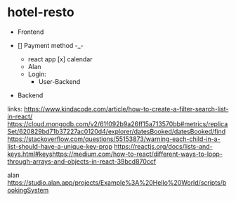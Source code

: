 # hotel-resto

 - Frontend
 - [] Payment method -_-
    - react app
    [x] calendar
    - Alan
    - Login:
      - User-Backend
  
- Backend
   
links:
https://www.kindacode.com/article/how-to-create-a-filter-search-list-in-react/
https://cloud.mongodb.com/v2/61f092b9a26ff15a713570bb#metrics/replicaSet/620829bd71b37227ac0120d4/explorer/datesBooked/datesBooked/find
https://stackoverflow.com/questions/55153873/warning-each-child-in-a-list-should-have-a-unique-key-prop
https://reactjs.org/docs/lists-and-keys.html#keyshttps://medium.com/how-to-react/different-ways-to-loop-through-arrays-and-objects-in-react-39bcd870ccf

alan
https://studio.alan.app/projects/Example%3A%20Hello%20World/scripts/bookingSystem

